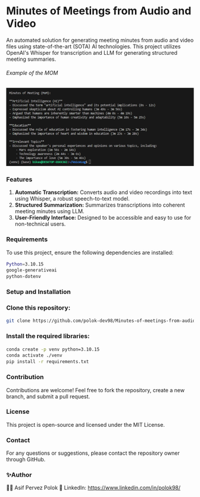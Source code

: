 # Minutes of Meetings from Audio and Video


An automated solution for generating meeting minutes from audio and video files using state-of-the-art (SOTA) AI technologies. This project utilizes OpenAI's Whisper for transcription and LLM for generating structured meeting summaries.<br>
<h6>Example of the MOM</h6>

![MOM](MOM.png)


<h3>Features</h3>
<ol>
  
  <li>
    <b>Automatic Transcription:</b> Converts audio and video recordings into text using Whisper, a robust speech-to-text model.
  </li>
  <li>
    <b>Structured Summarization:</b> Summarizes transcriptions into coherent meeting minutes using LLM.
  </li>
  <li>
    <b>User-Friendly Interface:</b> Designed to be accessible and easy to use for non-technical users.
  </li>
</ol>
<h3>Requirements</h3>

To use this project, ensure the following dependencies are installed:

```bash
Python=3.10.15
google-generativeai 
python-dotenv 
```

<h3>Setup and Installation</h3>

<h3>Clone this repository:</h3>

```bash
git clone https://github.com/polok-dev98/Minutes-of-meetings-from-audio-and-video
```

<h3>Install the required libraries:</h3>

```bash
conda create -p venv python=3.10.15
conda activate ./venv
pip install -r requirements.txt
```

<h3>Contribution</h3>

Contributions are welcome! Feel free to fork the repository, create a new branch, and submit a pull request.

<h3>License</h3>

This project is open-source and licensed under the MIT License.

<h3>Contact</h3>

For any questions or suggestions, please contact the repository owner through GitHub.

### ✨Author
👨‍💻 Asif Pervez Polok
🔗 LinkedIn: https://www.linkedin.com/in/polok98/
